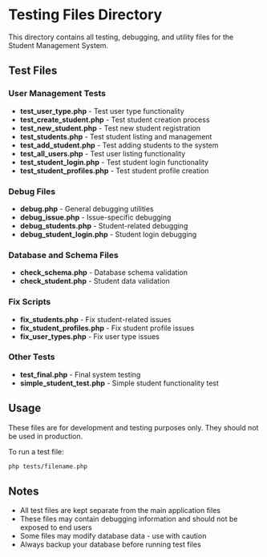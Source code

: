 # Testing Files Directory

This directory contains all testing, debugging, and utility files for the Student Management System.

## Test Files

### User Management Tests
- **test_user_type.php** - Test user type functionality
- **test_create_student.php** - Test student creation process
- **test_new_student.php** - Test new student registration
- **test_students.php** - Test student listing and management
- **test_add_student.php** - Test adding students to the system
- **test_all_users.php** - Test user listing functionality
- **test_student_login.php** - Test student login functionality
- **test_student_profiles.php** - Test student profile creation

### Debug Files
- **debug.php** - General debugging utilities
- **debug_issue.php** - Issue-specific debugging
- **debug_students.php** - Student-related debugging
- **debug_student_login.php** - Student login debugging

### Database and Schema Files
- **check_schema.php** - Database schema validation
- **check_student.php** - Student data validation

### Fix Scripts
- **fix_students.php** - Fix student-related issues
- **fix_student_profiles.php** - Fix student profile issues
- **fix_user_types.php** - Fix user type issues

### Other Tests
- **test_final.php** - Final system testing
- **simple_student_test.php** - Simple student functionality test

## Usage

These files are for development and testing purposes only. They should not be used in production.

To run a test file:
```bash
php tests/filename.php
```

## Notes

- All test files are kept separate from the main application files
- These files may contain debugging information and should not be exposed to end users
- Some files may modify database data - use with caution
- Always backup your database before running test files 